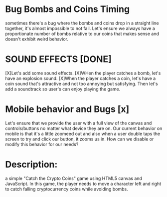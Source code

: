 
# Bug Bombs and Coins Timing
sometimes there's a bug where the bombs and coins drop in a straight line together, it's almost impossible to not fail. Let's ensure we always have a proportionate number of bombs relative to our coins that makes sense and doesn't exhibit weird behavior. 

# SOUND EFFECTS [DONE]
[X]Let's add some sound effects.
[X]WHen the player catches a bomb, let's have an explosion sound. 
[X]When the player catches a coin, let's have a coin sound that's attractive and not too annoying but satisfying.
Then let's add a soundtrack so user's can enjoy playing the game.

# Mobile behavior and Bugs [x]
Let's ensure that we provide the user with a full view of the canvas and controls/buttons no matter what device they are on.
Our current behavior on mobile is that it's a little zoomeed out and also when a user double taps the screen to try and click our button, it zooms us in. How can we disable or  modify this behavior for our needs?


# Description: 
a simple "Catch the Crypto Coins" game using HTML5 canvas and JavaScript. In this game, the player needs to move a character left and right to catch falling cryptocurrency coins while avoiding bombs. 

